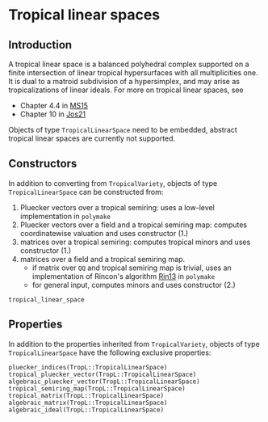 # Tropical linear spaces

## Introduction
A tropical linear space is a balanced polyhedral complex supported on a finite intersection of linear tropical hypersurfaces with all multiplicities one.  It is dual to a matroid subdivision of a hypersimplex, and may arise as tropicalizations of linear ideals. For more on tropical linear spaces, see
- Chapter 4.4 in [MS15](@cite)
- Chapter 10 in [Jos21](@cite)

Objects of type `TropicalLinearSpace` need to be embedded, abstract tropical linear spaces are currently not supported.


## Constructors
In addition to converting from `TropicalVariety`, objects of type `TropicalLinearSpace` can be constructed from:
1. Pluecker vectors over a tropical semiring: uses a low-level implementation in `polymake`
2. Pluecker vectors over a field and a tropical semiring map: computes coordinatewise valuation and uses constructor (1.)
3. matrices over a tropical semiring: computes tropical minors and uses constructor (1.)
4. matrices over a field and a tropical semiring map.
    - if matrix over `QQ` and tropical semiring map is trivial, uses an implementation of Rincon's algorithm [Rin13](@cite) in `polymake`
    - for general input, computes minors and uses constructor (2.)
```@docs
tropical_linear_space
```

## Properties
In addition to the properties inherited from `TropicalVariety`, objects of type `TropicalLinearSpace` have the following exclusive properties:
```@docs
pluecker_indices(TropL::TropicalLinearSpace)
tropical_pluecker_vector(TropL::TropicalLinearSpace)
algebraic_pluecker_vector(TropL::TropicalLinearSpace)
tropical_semiring_map(TropL::TropicalLinearSpace)
tropical_matrix(TropL::TropicalLinearSpace)
algebraic_matrix(TropL::TropicalLinearSpace)
algebraic_ideal(TropL::TropicalLinearSpace)
```
